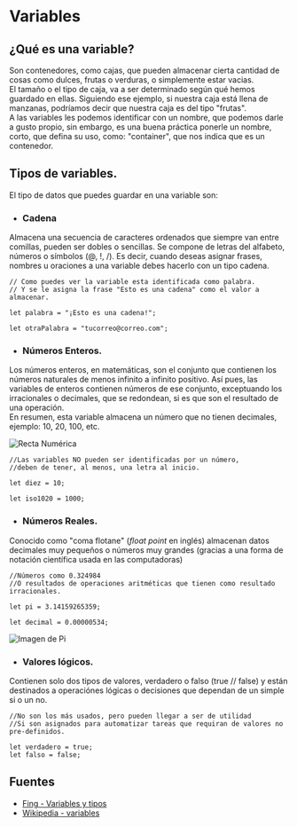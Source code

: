 # Variables

## ¿Qué es una variable?

Son contenedores, como cajas, que pueden almacenar cierta cantidad de cosas como dulces, frutas o verduras, o simplemente estar vacias. 
<br/>
El tamaño o el tipo de caja, va a ser determinado según qué hemos guardado en ellas. Siguiendo ese ejemplo, si nuestra caja está llena de manzanas, podríamos decir que nuestra caja es del tipo "frutas".
<br/>
A las variables les podemos identificar con un nombre, que podemos darle a gusto propio, sin embargo, es una buena práctica ponerle un nombre, corto, que defina su uso, como: "container", que nos indica que es un contenedor.

## Tipos de variables.

El tipo de datos que puedes guardar en una variable son:

* ### Cadena
Almacena una secuencia de caracteres ordenados que siempre van entre comillas, pueden ser dobles o sencillas. Se compone de letras del alfabeto, números o símbolos (@, !, /). Es decir, cuando deseas asignar frases, nombres u oraciones a una variable debes hacerlo con un tipo cadena.

```
// Como puedes ver la variable esta identificada como palabra.
// Y se le asigna la frase "Esto es una cadena" como el valor a almacenar.

let palabra = "¡Esto es una cadena!";

let otraPalabra = "tucorreo@correo.com";
```

* ### Números Enteros.

Los números enteros, en matemáticas, son el conjunto que contienen los números naturales de menos infinito a infinito positivo. Así pues, las variables de enteros contienen números de ese conjunto, exceptuando los irracionales o decimales, que se redondean, si es que son el resultado de una operación.
<br/>
En resumen, esta variable almacena un número que no tienen decimales, ejemplo: 10, 20, 100, etc.

![Recta Numérica](https://upload.wikimedia.org/wikipedia/commons/thumb/8/83/Integers-line.svg/706px-Integers-line.svg.png)

```
//Las variables NO pueden ser identificadas por un número, 
//deben de tener, al menos, una letra al inicio.

let diez = 10;

let iso1020 = 1000;
```

* ### Números Reales.
Conocido como "coma flotane" (*float point* en inglés) almacenan datos decimales muy pequeños o números muy grandes (gracias a una forma de notación científica usada en las computadoras)
```
//Números como 0.324984
//O resultados de operaciones aritméticas que tienen como resultado irracionales.

let pi = 3.14159265359;

let decimal = 0.00000534;
```
![Imagen de Pi](https://as01.epimg.net/tikitakas/imagenes/2017/03/14/portada/1489510011_902538_1489510263_sumario_normal.jpg)

* ### Valores lógicos.
Contienen solo dos tipos de valores, verdadero o falso (true // false) y están destinados a operaciónes lógicas o decisiones que dependan de un simple si o un no.

```
//No son los más usados, pero pueden llegar a ser de utilidad
//Si son asignados para automatizar tareas que requiran de valores no pre-definidos.

let verdadero = true;
let falso = false;
```

## Fuentes
* [Fing - Variables y tipos](https://www.fing.edu.uy/inco/cursos/fpr/wiki/index.php/Variables_y_Tipos)
* [Wikipedia - variables](https://es.wikipedia.org/wiki/Variable_(programaci%C3%B3n))